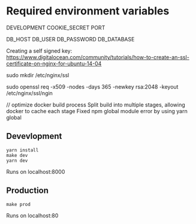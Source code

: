 # Required environment variables

DEVELOPMENT
COOKIE_SECRET
PORT

DB_HOST
DB_USER
DB_PASSWORD
DB_DATABASE

Creating a self signed key:
https://www.digitalocean.com/community/tutorials/how-to-create-an-ssl-certificate-on-nginx-for-ubuntu-14-04

sudo mkdir /etc/nginx/ssl

sudo openssl req -x509 -nodes -days 365 -newkey rsa:2048 -keyout /etc/nginx/ssl/ngin

// optimize docker build process
Split build into multiple stages, allowing docker to cache each stage
Fixed npm global module error by using yarn global


## Devevlopment
```
yarn install
make dev
yarn dev
```
Runs on localhost:8000

## Production
```
make prod
```
Runs on localhost:80
